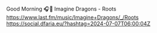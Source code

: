 Good Morning 🎧🎵 Imagine Dragons - Roots  https://www.last.fm/music/Imagine+Dragons/_/Roots https://social.dfaria.eu/?hashtag=2024-07-07T06:00:04Z